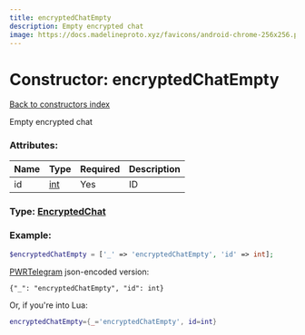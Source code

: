 ```yaml
---
title: encryptedChatEmpty
description: Empty encrypted chat
image: https://docs.madelineproto.xyz/favicons/android-chrome-256x256.png
---
```

# Constructor: encryptedChatEmpty  
[Back to constructors index](index.md)



Empty encrypted chat

### Attributes:

| Name     |    Type       | Required | Description |
|----------|---------------|----------|-------------|
|id|[int](../types/int.md) | Yes|ID|



### Type: [EncryptedChat](../types/EncryptedChat.md)


### Example:

```php
$encryptedChatEmpty = ['_' => 'encryptedChatEmpty', 'id' => int];
```  

[PWRTelegram](https://pwrtelegram.xyz) json-encoded version:

```
{"_": "encryptedChatEmpty", "id": int}
```


Or, if you're into Lua:

```lua
encryptedChatEmpty={_='encryptedChatEmpty', id=int}

```


